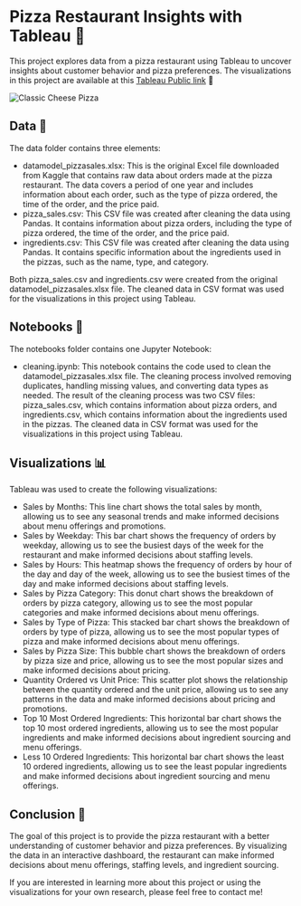 # Pizza Restaurant Insights with Tableau 🍕
This project explores data from a pizza restaurant using Tableau to uncover insights about customer behavior and pizza preferences. The visualizations in this project are available at this <a href="https://public.tableau.com/app/profile/pauclaret/viz/pizza_sales/dashboard?publish=yes">Tableau Public link</a> 🤗

<img src="https://www.foodandwine.com/thmb/Wd4lBRZz3X_8qBr69UOu2m7I2iw=/1500x0/filters:no_upscale():max_bytes(150000):strip_icc()/classic-cheese-pizza-FT-RECIPE0422-31a2c938fc2546c9a07b7011658cfd05.jpg" alt="Classic Cheese Pizza">

## Data 🔢
The data folder contains three elements:

- datamodel_pizzasales.xlsx: This is the original Excel file downloaded from Kaggle that contains raw data about orders made at the pizza restaurant. The data covers a period of one year and includes information about each order, such as the type of pizza ordered, the time of the order, and the price paid.
- pizza_sales.csv: This CSV file was created after cleaning the data using Pandas. It contains information about pizza orders, including the type of pizza ordered, the time of the order, and the price paid.
- ingredients.csv: This CSV file was created after cleaning the data using Pandas. It contains specific information about the ingredients used in the pizzas, such as the name, type, and category.

Both pizza_sales.csv and ingredients.csv were created from the original datamodel_pizzasales.xlsx file. The cleaned data in CSV format was used for the visualizations in this project using Tableau.

## Notebooks 📓
The notebooks folder contains one Jupyter Notebook:

- cleaning.ipynb: This notebook contains the code used to clean the datamodel_pizzasales.xlsx file. The cleaning process involved removing duplicates, handling missing values, and converting data types as needed. The result of the cleaning process was two CSV files: pizza_sales.csv, which contains information about pizza orders, and ingredients.csv, which contains information about the ingredients used in the pizzas. The cleaned data in CSV format was used for the visualizations in this project using Tableau.

## Visualizations 📊
Tableau was used to create the following visualizations:

- Sales by Months: This line chart shows the total sales by month, allowing us to see any seasonal trends and make informed decisions about menu offerings and promotions.
- Sales by Weekday: This bar chart shows the frequency of orders by weekday, allowing us to see the busiest days of the week for the restaurant and make informed decisions about staffing levels.
- Sales by Hours: This heatmap shows the frequency of orders by hour of the day and day of the week, allowing us to see the busiest times of the day and make informed decisions about staffing levels.
- Sales by Pizza Category: This donut chart shows the breakdown of orders by pizza category, allowing us to see the most popular categories and make informed decisions about menu offerings.
- Sales by Type of Pizza: This stacked bar chart shows the breakdown of orders by type of pizza, allowing us to see the most popular types of pizza and make informed decisions about menu offerings.
- Sales by Pizza Size: This bubble chart shows the breakdown of orders by pizza size and price, allowing us to see the most popular sizes and make informed decisions about pricing.
- Quantity Ordered vs Unit Price: This scatter plot shows the relationship between the quantity ordered and the unit price, allowing us to see any patterns in the data and make informed decisions about pricing and promotions.
- Top 10 Most Ordered Ingredients: This horizontal bar chart shows the top 10 most ordered ingredients, allowing us to see the most popular ingredients and make informed decisions about ingredient sourcing and menu offerings.
- Less 10 Ordered Ingredients: This horizontal bar chart shows the least 10 ordered ingredients, allowing us to see the least popular ingredients and make informed decisions about ingredient sourcing and menu offerings.

## Conclusion 🍕
The goal of this project is to provide the pizza restaurant with a better understanding of customer behavior and pizza preferences. By visualizing the data in an interactive dashboard, the restaurant can make informed decisions about menu offerings, staffing levels, and ingredient sourcing.

If you are interested in learning more about this project or using the visualizations for your own research, please feel free to contact me!